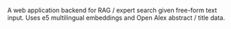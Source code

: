 A web application backend for RAG / expert search given free-form text input. Uses e5 multilingual embeddings and Open Alex abstract / title data.
